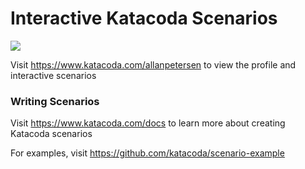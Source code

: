 # Interactive Katacoda Scenarios

[![](http://shields.katacoda.com/katacoda/allanpetersen/count.svg)](https://www.katacoda.com/allanpetersen "Get your profile on Katacoda.com")

Visit https://www.katacoda.com/allanpetersen to view the profile and interactive scenarios

### Writing Scenarios
Visit https://www.katacoda.com/docs to learn more about creating Katacoda scenarios

For examples, visit https://github.com/katacoda/scenario-example
